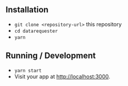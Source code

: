 ## Installation

* `git clone <repository-url>` this repository
* `cd datarequester`
* `yarn`

## Running / Development

* `yarn start`
* Visit your app at [http://localhost:3000](http://localhost:3000).